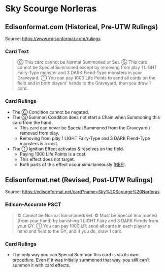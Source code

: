 # Sky Scourge Norleras

## Edisonformat.com (Historical, Pre-UTW Rulings)

Source: https://www.edisonformat.com/rulings

### Card Text

> Ⓒ This card cannot be Normal Summoned or Set. Ⓢ This card cannot be Special Summoned except by removing from play 1 LIGHT Fairy-Type monster and 3 DARK Fiend-Type monsters in your Graveyard. ① You can pay 1000 Life Points to send all cards on the field and in both players' hands to the Graveyard, then you draw 1 card.

### Card Rulings

*   The Ⓒ Condition cannot be negated.
*   The Ⓢ Summon Condition does not start a Chain when Summoning this card from the hand.
    *   This card can never be Special Summoned from the Graveyard / removed from play.
    *   Removing from play 1 LIGHT Fairy-Type and 3 DARK Fiend-Type monsters is a cost.
*   The ① Ignition Effect activates & resolves on the field.
    *   Paying 1000 Life Points is a cost.
    *   This effect does not target.
    *   Both parts of this effect occur simultaneously \[[REF](https://yugioh.fandom.com/wiki/Forum:Peten_vs._Norleras)\].

## Edisonformat.net (Revised, Post-UTW Rulings)

Source: https://edisonformat.net/card?name=Sky%20Scourge%20Norleras

### Edison-Accurate PSCT

> © Cannot be Normal Summoned/Set.
> © Must be Special Summoned (from your hand) by banishing 1 LIGHT Fairy and 3 DARK Fiends from your GY.
> ① You can pay 1000 LP; send all cards in each player's hand and field to the GY, and if you do, draw 1 card.

### Card Rulings

*   The only way you can Special Summon this card is via its own procedure.
Even if it was initially summoned that way, you still can't summon it with card effects.
            